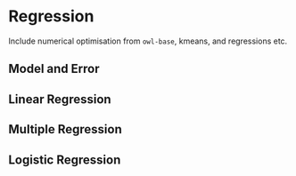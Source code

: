 # Regression

Include numerical optimisation from `owl-base`, kmeans, and regressions etc.


## Model and Error


## Linear Regression


## Multiple Regression


## Logistic Regression
